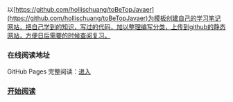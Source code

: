 以[https://github.com/hollischuang/toBeTopJavaer](https://github.com/hollischuang/toBeTopJavaer)为模板创建自己的学习笔记网站，把自己学到的知识，写过的代码，加以整理编写分类，上传到github的静态网站，方便日后需要的时候查阅复习。

### 在线阅读地址

GitHub Pages 完整阅读：[进入](https://sakura-jikage.github.io/notebook/)

### <a href="#/menu?id=目录">开始阅读</a></p></div><div class="mask"></div></section>
